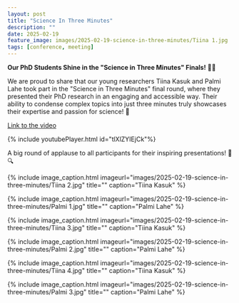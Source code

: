 ```yaml
---
layout: post
title: "Science In Three Minutes"
description: ""
date: 2025-02-19
feature_image: images/2025-02-19-science-in-three-minutes/Tiina 1.jpg
tags: [conference, meeting]
---
```


**Our PhD Students Shine in the "Science in Three Minutes" Finals!** 🎤🔬

We are proud to share that our young researchers Tiina Kasuk and Palmi Lahe took part in the "Science in Three Minutes" final round, where they presented their PhD research in an engaging and accessible way. Their ability to condense complex topics into just three minutes truly showcases their expertise and passion for science! 🌟

<!--more-->

[Link to the video](https://youtu.be/tlXlZYIEjCk)

{% include youtubePlayer.html id="tlXlZYIEjCk"%}

A big round of applause to all participants for their inspiring presentations! 👏🔍 

{% include image_caption.html imageurl="images/2025-02-19-science-in-three-minutes/Tiina 2.jpg" title="" caption="Tiina Kasuk" %}

{% include image_caption.html imageurl="images/2025-02-19-science-in-three-minutes/Palmi 1.jpg" title="" caption="Palmi Lahe" %}

{% include image_caption.html imageurl="images/2025-02-19-science-in-three-minutes/Tiina 3.jpg" title="" caption="Tiina Kasuk" %}

{% include image_caption.html imageurl="images/2025-02-19-science-in-three-minutes/Palmi 2.jpg" title="" caption="Palmi Lahe" %}

{% include image_caption.html imageurl="images/2025-02-19-science-in-three-minutes/Tiina 4.jpg" title="" caption="Tiina Kasuk" %}

{% include image_caption.html imageurl="images/2025-02-19-science-in-three-minutes/Palmi 3.jpg" title="" caption="Palmi Lahe" %}